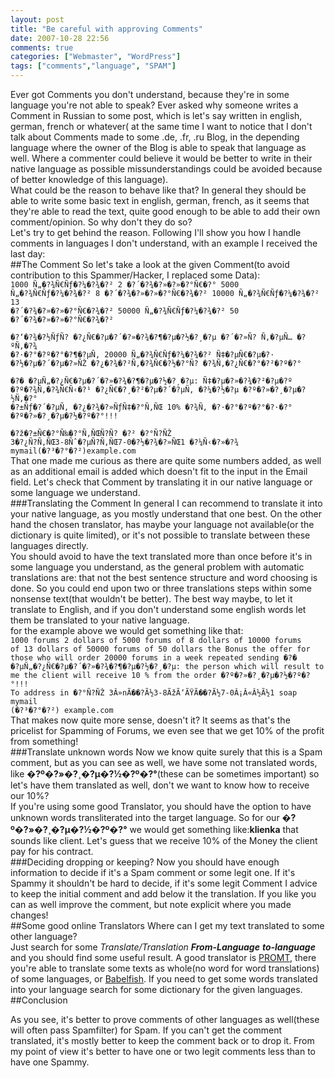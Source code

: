 ```yaml
---
layout: post
title: "Be careful with approving Comments"
date: 2007-10-28 22:56
comments: true
categories: ["Webmaster", "WordPress"]
tags: ["comments","language", "SPAM"]
---
```

Ever got Comments you don't understand, because they're in some language you're not able to speak? Ever asked why someone writes a Comment in Russian to some post, which is let's say written in english, german, french or whatever( at the same time I want to notice that I don't talk about Comments made to some .de, .fr, .ru Blog, in the depending language where the owner of the Blog is able to speak that language as well. Where a commenter could believe it would be better to write in their native language as possible missunderstandings could be avoided because of better knowledge of this language).  
What could be the reason to behave like that? In general they should be able to write some basic text in english, german, french, as it seems that they're able to read the text, quite good enough to be able to add their own comment/opinion. So why don't they do so?  
Let's try to get behind the reason. Following I'll show you how I handle comments in languages I don't understand, with an example I received the last day:  
##The Comment
So let's take a look at the given Comment(to avoid contribution to this Spammer/Hacker, I replaced some Data):  
<code>1000 Ñ„�?¾Ñ€Ñƒ�?¼�?¾�?² 2 �?´�?¾�?»�?»�?°Ñ€�?° 5000 Ñ„�?¾Ñ€Ñƒ�?¼�?¾�?² 8 �?´�?¾�?»�?»�?°Ñ€�?¾�?² 10000 Ñ„�?¾Ñ€Ñƒ�?¼�?¾�?² 13 �?´�?¾�?»�?»�?°Ñ€�?¾�?² 50000 Ñ„�?¾Ñ€Ñƒ�?¼�?¾�?² 50 �?´�?¾�?»�?»�?°Ñ€�?¾�?²  
�?‘�?¾�?½ÑƒÑ? �?¿Ñ€�?µ�?´�?»�?¾�?¶�?µ�?½�?¸�?µ �?´�?»Ñ? Ñ‚�?µÑ… �?ºÑ‚�?¾ �?·�?°�?º�?°�?¶�?µÑ‚ 20000 Ñ„�?¾Ñ€Ñƒ�?¼�?¾�?² Ñ‡�?µÑ€�?µ�?· �?½�?µ�?´�?µ�?»ÑŽ �?¿�?¾�?²Ñ‚�?¾Ñ€�?½�?°Ñ? �?¾Ñ‚�?¿Ñ€�?°�?²�?º�?°  
�?� �?µÑ„�?¿Ñ€�?µ�?´�?»�?¾�?¶�?µ�?½�?¸�?µ: Ñ‡�?µ�?»�?¾�?²�?µ�?º �?º�?¾Ñ‚�?¾Ñ€Ñ‹�?¹ �?¿Ñ€�?¸�?²�?µ�?´�?µÑ‚ �?¼�?½�?µ �?º�?»�?¸�?µ�?½Ñ‚�?° �?±Ñƒ�?´�?µÑ‚ �?¿�?¾�?»ÑƒÑ‡�?°Ñ‚ÑŒ 10% �?¾Ñ‚ �?·�?°�?º�?°�?·�?° �?º�?»�?¸�?µ�?½�?º�?°!!!  
�?ž�?±Ñ€�?°Ñ‰�?°Ñ‚ÑŒÑ?Ñ? �?² �?°Ñ?ÑŽ 3�?¿Ñ?Ñ‚ÑŒ3-8Ñˆ�?µÑ?Ñ‚ÑŒ7-0�?½�?¾�?»ÑŒ1  �?¼Ñ‹�?»�?¾ mymail(�?³�?°�?²)example.com</code>  
That one made me curious as there are quite some numbers added, as well as an additional email is added which doesn't fit to the input in the Email field. Let's check that Comment by translating it in our native language or some language we understand.  
###Translating the Comment
In general I can recommend to translate it into your native language, as you mostly understand that one best. On the other hand the chosen translator, has maybe your language not available(or the dictionary is quite limited), or it's not possible to translate between these languages directly.  
You should avoid to have the text translated more than once before it's in some language you understand, as the general problem with automatic translations are: that not the best sentence structure and word choosing is done. So you could end upon two or three translations steps within some nonsense text(that wouldn't be better). The best way maybe, to let it translate to English, and if you don't understand some english words let them be translated to your native language.  
for the example above we would get something like that:  
<code>1000 forums 2 dollars of 5000 forums of 8 dollars of 10000 forums of 13 dollars of 50000 forums of 50 dollars the Bonus the offer for those who will order 20000 forums in a week repeated sending �?� �?µÑ„�?¿Ñ€�?µ�?´�?»�?¾�?¶�?µ�?½�?¸�?µ: the person which will result to me the client will receive 10 % from the order �?º�?»�?¸�?µ�?½�?º�?°!!! To address in �?°Ñ?ÑŽ 3Â»nÃ��?Ã½3-8ÃžÃ‘ÃŸÃ��?Ã½7-0Â¡Â«Â½Ã½1 soap mymail (�?³�?°�?²) example.com</code>  
That makes now quite more sense, doesn't it? It seems as that's the pricelist for Spamming of Forums, we even see that we get 10% of the profit from something!  
###Translate unknown words
Now we know quite surely that this is a Spam comment, but as you can see as well, we have some not translated words, like **�?º�?»�?¸�?µ�?½�?º�?°**(these can be sometimes important) so let's have them translated as well, don't we want to know how to receive our 10%?  
If you're using some good Translator, you should have the option to have unknown words transliterated into the target language. So for our **�?º�?»�?¸�?µ�?½�?º�?°** we would get something like:**klienka** that sounds like client. Let's guess that we receive 10% of the Money the client pay for his contract.  
###Deciding dropping or keeping?
Now you should have enough information to decide if it's a Spam comment or some legit one. If it's Spammy it shouldn't be hard to decide, if it's some legit Comment I advice to keep the initial comment and add below it the translation. If you like you can as well improve the comment, but note explicit where you made changes!  
##Some good online Translators
Where can I get my text translated to some other language?<br />
Just search for some _Translate/Translation **From-Language** **to-language**_ and you should find some useful result. A good translator is [PROMT](http://www.online-translator.com), there you're able to translate some texts as whole(no word for word translations) of some languages, or [Babelfish](http://babelfish.altavista.digital.com). If you need to get some words translated into your language search for some dictionary for the given languages.  
##Conclusion
  
As you see, it's better to prove comments of other languages as well(these will often pass Spamfilter) for Spam. If you can't get the comment translated, it's mostly better to keep the comment back or to drop it. From my point of view it's better to have one or two legit comments less than to have one Spammy.
